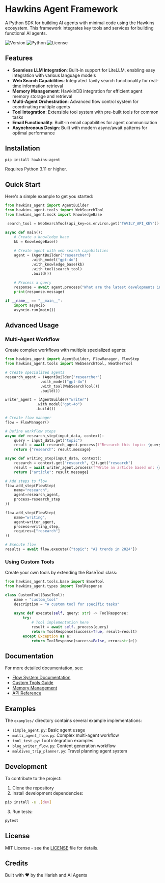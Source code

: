 # Hawkins Agent Framework

A Python SDK for building AI agents with minimal code using the Hawkins ecosystem. This framework integrates key tools and services for building functional AI agents.

![Version](https://img.shields.io/pypi/v/hawkins-agent)
![Python](https://img.shields.io/pypi/pyversions/hawkins-agent)
![License](https://img.shields.io/pypi/l/hawkins-agent)

## Features

- **Seamless LLM Integration**: Built-in support for LiteLLM, enabling easy integration with various language models
- **Web Search Capabilities**: Integrated Tavily search functionality for real-time information retrieval
- **Memory Management**: HawkinDB integration for efficient agent memory storage and retrieval
- **Multi-Agent Orchestration**: Advanced flow control system for coordinating multiple agents
- **Tool Integration**: Extensible tool system with pre-built tools for common tasks
- **Email Functionality**: Built-in email capabilities for agent communication
- **Asynchronous Design**: Built with modern async/await patterns for optimal performance

## Installation

```bash
pip install hawkins-agent
```

Requires Python 3.11 or higher.

## Quick Start

Here's a simple example to get you started:

```python
from hawkins_agent import AgentBuilder
from hawkins_agent.tools import WebSearchTool
from hawkins_agent.mock import KnowledgeBase

 search_tool = WebSearchTool(api_key=os.environ.get("TAVILY_API_KEY"))

async def main():
    # Create a knowledge base
    kb = KnowledgeBase()
    
    # Create agent with web search capabilities
    agent = (AgentBuilder("researcher")
            .with_model("gpt-4o")
            .with_knowledge_base(kb)
            .with_tool(search_tool)
            .build())
    
    # Process a query
    response = await agent.process("What are the latest developments in AI?")
    print(response.message)

if __name__ == "__main__":
    import asyncio
    asyncio.run(main())
```

## Advanced Usage

### Multi-Agent Workflow

Create complex workflows with multiple specialized agents:

```python
from hawkins_agent import AgentBuilder, FlowManager, FlowStep
from hawkins_agent.tools import WebSearchTool, WeatherTool

# Create specialized agents
research_agent = (AgentBuilder("researcher")
                .with_model("gpt-4o")
                .with_tool(WebSearchTool())
                .build())

writer_agent = (AgentBuilder("writer")
              .with_model("gpt-4o")
              .build())

# Create flow manager
flow = FlowManager()

# Define workflow steps
async def research_step(input_data, context):
    query = input_data.get("topic")
    result = await research_agent.process(f"Research this topic: {query}")
    return {"research": result.message}

async def writing_step(input_data, context):
    research = context.get("research", {}).get("research")
    result = await writer_agent.process(f"Write an article based on: {research}")
    return {"article": result.message}

# Add steps to flow
flow.add_step(FlowStep(
    name="research",
    agent=research_agent,
    process=research_step
))

flow.add_step(FlowStep(
    name="writing",
    agent=writer_agent,
    process=writing_step,
    requires=["research"]
))

# Execute flow
results = await flow.execute({"topic": "AI trends in 2024"})
```

### Using Custom Tools

Create your own tools by extending the BaseTool class:

```python
from hawkins_agent.tools.base import BaseTool
from hawkins_agent.types import ToolResponse

class CustomTool(BaseTool):
    name = "custom_tool"
    description = "A custom tool for specific tasks"
    
    async def execute(self, query: str) -> ToolResponse:
        try:
            # Tool implementation here
            result = await self._process(query)
            return ToolResponse(success=True, result=result)
        except Exception as e:
            return ToolResponse(success=False, error=str(e))
```

## Documentation

For more detailed documentation, see:
- [Flow System Documentation](docs/flows.md)
- [Custom Tools Guide](docs/custom_tools.md)
- [Memory Management](docs/memory_management.md)
- [API Reference](docs/api_reference.md)

## Examples

The `examples/` directory contains several example implementations:
- `simple_agent.py`: Basic agent usage
- `multi_agent_flow.py`: Complex multi-agent workflow
- `tool_test.py`: Tool integration examples
- `blog_writer_flow.py`: Content generation workflow
- `maldives_trip_planner.py`: Travel planning agent system

## Development

To contribute to the project:

1. Clone the repository
2. Install development dependencies:
```bash
pip install -e .[dev]
```
3. Run tests:
```bash
pytest
```

## License

MIT License - see the [LICENSE](LICENSE) file for details.

## Credits

Built with ❤️ by the Harish and AI Agents
